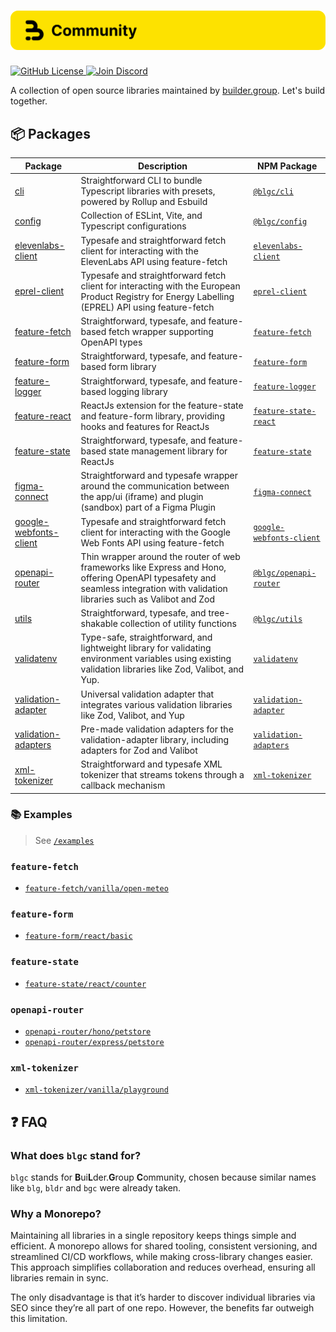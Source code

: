<h1 align="center">
    <img src="./.github/assets/banner.svg" alt="builder.group (blgc) banner">
</h1>

<p align="left">
    <a href="https://github.com/builder-group/monorepo/blob/develop/LICENSE">
        <img src="https://img.shields.io/github/license/builder-group/monorepo.svg?label=license&style=flat&colorA=293140&colorB=FDE200" alt="GitHub License"/>
    </a>
    <a href="https://discord.gg/w4xE3bSjhQ">
        <img src="https://img.shields.io/discord/795291052897992724.svg?label=&logo=discord&logoColor=000000&color=293140&labelColor=FDE200" alt="Join Discord"/>
    </a>
</p>

A collection of open source libraries maintained by [builder.group](https://builder.group). Let's build together.

## 📦 Packages

| Package                                                                                                          | Description                                                                                                                                                                    | NPM Package                                                                      |
| ---------------------------------------------------------------------------------------------------------------- | ------------------------------------------------------------------------------------------------------------------------------------------------------------------------------ | -------------------------------------------------------------------------------- |
| [cli](https://github.com/builder-group/monorepo/blob/develop/packages/cli)                                       | Straightforward CLI to bundle Typescript libraries with presets, powered by Rollup and Esbuild                                                                                 | [`@blgc/cli`](https://www.npmjs.com/package/@blgc/cli)                           |
| [config](https://github.com/builder-group/monorepo/blob/develop/packages/config)                                 | Collection of ESLint, Vite, and Typescript configurations                                                                                                                      | [`@blgc/config`](https://www.npmjs.com/package/@blgc/config)                     |
| [elevenlabs-client](https://github.com/builder-group/monorepo/blob/develop/packages/elevenlabs-client)           | Typesafe and straightforward fetch client for interacting with the ElevenLabs API using feature-fetch                                                                          | [`elevenlabs-client`](https://www.npmjs.com/package/elevenlabs-client)           |
| [eprel-client](https://github.com/builder-group/monorepo/blob/develop/packages/eprel-client)                     | Typesafe and straightforward fetch client for interacting with the European Product Registry for Energy Labelling (EPREL) API using feature-fetch                              | [`eprel-client`](https://www.npmjs.com/package/eprel-client)                     |
| [feature-fetch](https://github.com/builder-group/monorepo/blob/develop/packages/feature-fetch)                   | Straightforward, typesafe, and feature-based fetch wrapper supporting OpenAPI types                                                                                            | [`feature-fetch`](https://www.npmjs.com/package/feature-fetch)                   |
| [feature-form](https://github.com/builder-group/monorepo/blob/develop/packages/feature-form)                     | Straightforward, typesafe, and feature-based form library                                                                                                                      | [`feature-form`](https://www.npmjs.com/package/feature-form)                     |
| [feature-logger](https://github.com/builder-group/monorepo/blob/develop/packages/feature-logger)                 | Straightforward, typesafe, and feature-based logging library                                                                                                                   | [`feature-logger`](https://www.npmjs.com/package/feature-logger)                 |
| [feature-react](https://github.com/builder-group/monorepo/blob/develop/packages/feature-react)                   | ReactJs extension for the feature-state and feature-form library, providing hooks and features for ReactJs                                                                     | [`feature-state-react`](https://www.npmjs.com/package/feature-state-react)       |
| [feature-state](https://github.com/builder-group/monorepo/blob/develop/packages/feature-state)                   | Straightforward, typesafe, and feature-based state management library for ReactJs                                                                                              | [`feature-state`](https://www.npmjs.com/package/feature-state)                   |
| [figma-connect](https://github.com/builder-group/monorepo/blob/develop/packages/figma-connect)                   | Straightforward and typesafe wrapper around the communication between the app/ui (iframe) and plugin (sandbox) part of a Figma Plugin                                          | [`figma-connect`](https://www.npmjs.com/package/figma-connect)                   |
| [google-webfonts-client](https://github.com/builder-group/monorepo/blob/develop/packages/google-webfonts-client) | Typesafe and straightforward fetch client for interacting with the Google Web Fonts API using feature-fetch                                                                    | [`google-webfonts-client`](https://www.npmjs.com/package/google-webfonts-client) |
| [openapi-router](https://github.com/builder-group/monorepo/blob/develop/packages/openapi-router)                 | Thin wrapper around the router of web frameworks like Express and Hono, offering OpenAPI typesafety and seamless integration with validation libraries such as Valibot and Zod | [`@blgc/openapi-router`](https://www.npmjs.com/package/@blgc/openapi-router)     |
| [utils](https://github.com/builder-group/monorepo/blob/develop/packages/utils)                                   | Straightforward, typesafe, and tree-shakable collection of utility functions                                                                                                   | [`@blgc/utils`](https://www.npmjs.com/package/@blgc/utils)                       |
| [validatenv](https://github.com/builder-group/monorepo/blob/develop/packages/validatenv)                         | Type-safe, straightforward, and lightweight library for validating environment variables using existing validation libraries like Zod, Valibot, and Yup.                       | [`validatenv`](https://www.npmjs.com/package/validatenv)                         |
| [validation-adapter](https://github.com/builder-group/monorepo/blob/develop/packages/validation-adapter)         | Universal validation adapter that integrates various validation libraries like Zod, Valibot, and Yup                                                                           | [`validation-adapter`](https://www.npmjs.com/package/validation-adapter)         |
| [validation-adapters](https://github.com/builder-group/monorepo/blob/develop/packages/validation-adapters)       | Pre-made validation adapters for the validation-adapter library, including adapters for Zod and Valibot                                                                        | [`validation-adapters`](https://www.npmjs.com/package/validation-adapters)       |
| [xml-tokenizer](https://github.com/builder-group/monorepo/blob/develop/packages/xml-tokenizer)                   | Straightforward and typesafe XML tokenizer that streams tokens through a callback mechanism                                                                                    | [`xml-tokenizer`](https://www.npmjs.com/package/xml-tokenizer)                   |

### 📚 Examples

> See [`/examples`](https://github.com/builder-group/monorepo/tree/develop/examples)

### `feature-fetch`

- [`feature-fetch/vanilla/open-meteo`](https://github.com/builder-group/monorepo/tree/develop/examples/feature-fetch/vanilla/open-meteo)

### `feature-form`

- [`feature-form/react/basic`](https://github.com/builder-group/monorepo/tree/develop/examples/feature-form/react/basic)

### `feature-state`

- [`feature-state/react/counter`](https://github.com/builder-group/monorepo/tree/develop/examples/feature-state/react/counter)

### `openapi-router`

- [`openapi-router/hono/petstore`](https://github.com/builder-group/monorepo/tree/develop/examples/openapi-router/hono/petstore)
- [`openapi-router/express/petstore`](https://github.com/builder-group/monorepo/tree/develop/examples/openapi-router/express/petstore)

### `xml-tokenizer`

- [`xml-tokenizer/vanilla/playground`](https://github.com/builder-group/monorepo/tree/develop/examples/xml-tokenizer/vanilla/playground)

## ❓ FAQ

### What does `blgc` stand for?

`blgc` stands for **B**ui**L**der.**G**roup **C**ommunity, chosen because similar names like `blg`, `bldr` and `bgc` were already taken.

### Why a Monorepo?

Maintaining all libraries in a single repository keeps things simple and efficient. A monorepo allows for shared tooling, consistent versioning, and streamlined CI/CD workflows, while making cross-library changes easier. This approach simplifies collaboration and reduces overhead, ensuring all libraries remain in sync.

The only disadvantage is that it’s harder to discover individual libraries via SEO since they’re all part of one repo. However, the benefits far outweigh this limitation.
